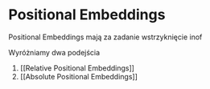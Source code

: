 # Positional Embeddings

Positional Embeddings mają za zadanie wstrzyknięcie inof

Wyróżniamy dwa podejścia

1. [[Relative Positional Embeddings]]
2. [[Absolute Positional Embeddings]]
